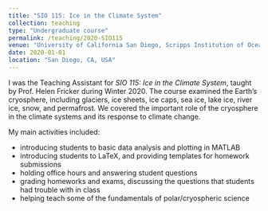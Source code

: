 ```yaml
---
title: "SIO 115: Ice in the Climate System"
collection: teaching
type: "Undergraduate course"
permalink: /teaching/2020-SIO115
venue: "University of California San Diego, Scripps Institution of Oceanography"
date: 2020-01-01
location: "San Diego, CA, USA"
---
```


I was the Teaching Assistant for *SIO 115: Ice in the Climate System*, taught by Prof. Helen Fricker during Winter 2020. The course examined the Earth’s cryosphere, including glaciers, ice sheets, ice caps, sea ice, lake ice, river ice, snow, and permafrost. We covered the important role of the cryosphere in the climate systems and its response to climate change.

My main activities included: 
- introducing students to basic data analysis and plotting in MATLAB
- introducing students to LaTeX, and providing templates for homework submissions
- holding office hours and answering student questions
- grading homeworks and exams, discussing the questions that students had trouble with in class
- helping teach some of the fundamentals of polar/cryospheric science
